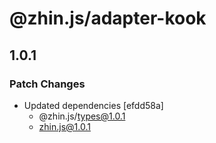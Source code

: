# @zhin.js/adapter-kook

## 1.0.1

### Patch Changes

- Updated dependencies [efdd58a]
  - @zhin.js/types@1.0.1
  - zhin.js@1.0.1
